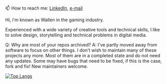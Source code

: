 📫 How to reach me: [LinkedIn](https://www.linkedin.com/in/fedir-fomin), [e-mail](mailto:fedfomin99@gmail.com)

Hi, i'm known as Wallen in the gaming industry.

Experienced with a wide variety of creative tools and technical skills, I like to solve design, storytelling and technical problems in digital media.

Q: Why are most of your repos archived?
A: I've partly moved away from software to focus on other things. I don't wish to maintain many of these projects any more. Most of them are in a completed state and do not need any updates. Some may have bugs that need to be fixed, if this is the case, fork and fix! New maintainers welcome.

[![Top Langs](https://github-readme-stats.vercel.app/api/top-langs/?username=fedfomin&layout=compact&langs_count=8&theme=calm&hide=HTML,Gnuplot)](https://github.com/anuraghazra/github-readme-stats)
